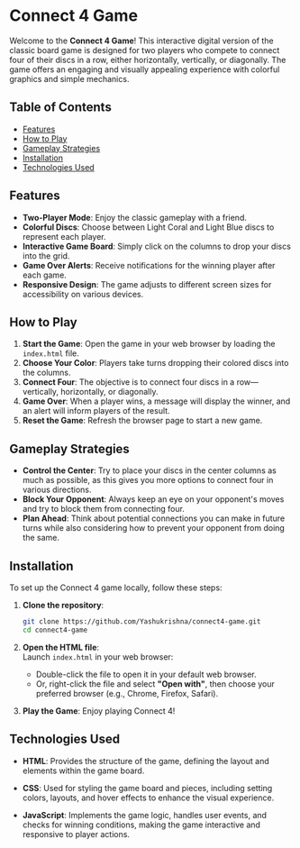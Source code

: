 # Connect 4 Game

Welcome to the **Connect 4 Game**! This interactive digital version of the classic board game is designed for two players who compete to connect four of their discs in a row, either horizontally, vertically, or diagonally. The game offers an engaging and visually appealing experience with colorful graphics and simple mechanics.

## Table of Contents
- [Features](#features)
- [How to Play](#how-to-play)
- [Gameplay Strategies](#gameplay-strategies)
- [Installation](#installation)
- [Technologies Used](#technologies-used)

## Features

- **Two-Player Mode**: Enjoy the classic gameplay with a friend.
- **Colorful Discs**: Choose between Light Coral and Light Blue discs to represent each player.
- **Interactive Game Board**: Simply click on the columns to drop your discs into the grid.
- **Game Over Alerts**: Receive notifications for the winning player after each game.
- **Responsive Design**: The game adjusts to different screen sizes for accessibility on various devices.

## How to Play

1. **Start the Game**: Open the game in your web browser by loading the `index.html` file.
2. **Choose Your Color**: Players take turns dropping their colored discs into the columns.
3. **Connect Four**: The objective is to connect four discs in a row—vertically, horizontally, or diagonally.
4. **Game Over**: When a player wins, a message will display the winner, and an alert will inform players of the result.
5. **Reset the Game**: Refresh the browser page to start a new game.

## Gameplay Strategies

- **Control the Center**: Try to place your discs in the center columns as much as possible, as this gives you more options to connect four in various directions.
- **Block Your Opponent**: Always keep an eye on your opponent's moves and try to block them from connecting four.
- **Plan Ahead**: Think about potential connections you can make in future turns while also considering how to prevent your opponent from doing the same.

## Installation

To set up the Connect 4 game locally, follow these steps:

1. **Clone the repository**:
   ```bash
   git clone https://github.com/Yashukrishna/connect4-game.git
   cd connect4-game
2. **Open the HTML file**:  
   Launch `index.html` in your web browser:  
   - Double-click the file to open it in your default web browser.
   - Or, right-click the file and select **"Open with"**, then choose your preferred browser (e.g., Chrome, Firefox, Safari).

3. **Play the Game**: Enjoy playing Connect 4!
## Technologies Used

- **HTML**: Provides the structure of the game, defining the layout and elements within the game board.
  
- **CSS**: Used for styling the game board and pieces, including setting colors, layouts, and hover effects to enhance the visual experience.
  
- **JavaScript**: Implements the game logic, handles user events, and checks for winning conditions, making the game interactive and responsive to player actions.
